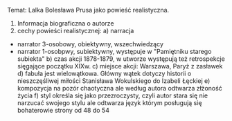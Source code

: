 Temat: Lalka Bolesława Prusa jako powieść realistyczna.
1. Informacja biograficzna o autorze
2. cechy powieści realistycznej: 
a) narracja
- narrator 3-osobowy, obiektywny, wszechwiedzący
- narrator 1-osobpwy, subiektywny, występuje w "Pamiętniku starego subiekta"
b) czas akcji 1878-1879, w utworze występują też retrospekcje sięgające początku XIXw. 
c) miejsce akcji: Warszawa, Paryż z zasławek
d) fabuła jest wielowątkowa. Główny wątek dotyczy historii o nieszczęśliwej miłości Stanisława Wokulskiego do Izabeli Łęckiej
e) kompozycja na pozór chaotyczna ale według autora odtwarza złżoność życia
f) styl określa się jako przezroczysty, czyli autor stara się nie narzucać swojego stylu ale odtwarza język którym posługują się bohaterowie
strony od 48 do 54
